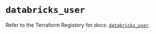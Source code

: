 # `databricks_user`

Refer to the Terraform Registory for docs: [`databricks_user`](https://registry.terraform.io/providers/databricks/databricks/1.25.0/docs/resources/user).
